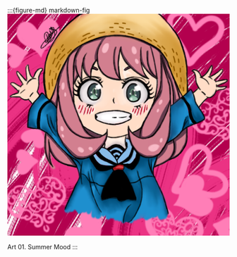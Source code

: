:::{figure-md} markdown-fig
<img src="../../assets/anyalast.png" alt="anya" class="bg-primary mb-1" width="512px">

Art 01. Summer Mood
:::

